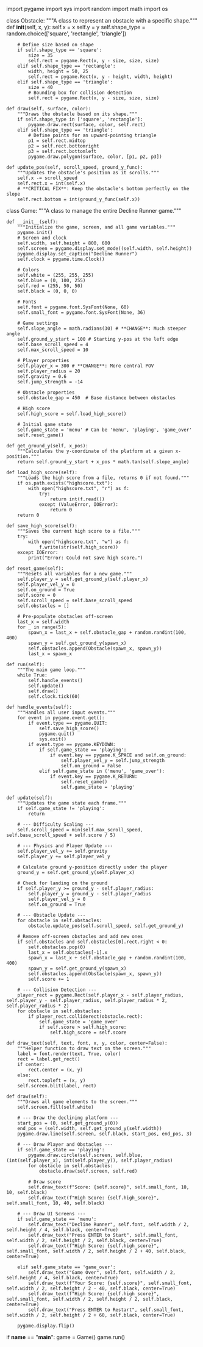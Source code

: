 import pygame
import sys
import random
import math
import os

class Obstacle:
    """A class to represent an obstacle with a specific shape."""
    def __init__(self, x, y):
        self.x = x
        self.y = y
        self.shape_type = random.choice(['square', 'rectangle', 'triangle'])
        
        # Define size based on shape
        if self.shape_type == 'square':
            size = 35
            self.rect = pygame.Rect(x, y - size, size, size)
        elif self.shape_type == 'rectangle':
            width, height = 50, 25
            self.rect = pygame.Rect(x, y - height, width, height)
        elif self.shape_type == 'triangle':
            size = 40
            # Bounding box for collision detection
            self.rect = pygame.Rect(x, y - size, size, size)

    def draw(self, surface, color):
        """Draws the obstacle based on its shape."""
        if self.shape_type in ['square', 'rectangle']:
            pygame.draw.rect(surface, color, self.rect)
        elif self.shape_type == 'triangle':
            # Define points for an upward-pointing triangle
            p1 = self.rect.midtop
            p2 = self.rect.bottomright
            p3 = self.rect.bottomleft
            pygame.draw.polygon(surface, color, [p1, p2, p3])

    def update_pos(self, scroll_speed, ground_y_func):
        """Updates the obstacle's position as it scrolls."""
        self.x -= scroll_speed
        self.rect.x = int(self.x)
        # **CRITICAL FIX**: Keep the obstacle's bottom perfectly on the slope
        self.rect.bottom = int(ground_y_func(self.x))


class Game:
    """A class to manage the entire Decline Runner game."""

    def __init__(self):
        """Initialize the game, screen, and all game variables."""
        pygame.init()
        # Screen and clock
        self.width, self.height = 800, 600
        self.screen = pygame.display.set_mode((self.width, self.height))
        pygame.display.set_caption("Decline Runner")
        self.clock = pygame.time.Clock()

        # Colors
        self.white = (255, 255, 255)
        self.blue = (0, 100, 255)
        self.red = (255, 50, 50)
        self.black = (0, 0, 0)

        # Fonts
        self.font = pygame.font.SysFont(None, 60)
        self.small_font = pygame.font.SysFont(None, 36)

        # Game settings
        self.slope_angle = math.radians(30) # **CHANGE**: Much steeper angle
        self.ground_y_start = 100 # Starting y-pos at the left edge
        self.base_scroll_speed = 4
        self.max_scroll_speed = 10
        
        # Player properties
        self.player_x = 300 # **CHANGE**: More central POV
        self.player_radius = 20
        self.gravity = 0.6
        self.jump_strength = -14

        # Obstacle properties
        self.obstacle_gap = 450  # Base distance between obstacles

        # High score
        self.high_score = self.load_high_score()

        # Initial game state
        self.game_state = 'menu' # Can be 'menu', 'playing', 'game_over'
        self.reset_game()

    def get_ground_y(self, x_pos):
        """Calculates the y-coordinate of the platform at a given x-position."""
        return self.ground_y_start + x_pos * math.tan(self.slope_angle)

    def load_high_score(self):
        """Loads the high score from a file, returns 0 if not found."""
        if os.path.exists("highscore.txt"):
            with open("highscore.txt", "r") as f:
                try:
                    return int(f.read())
                except (ValueError, IOError):
                    return 0
        return 0

    def save_high_score(self):
        """Saves the current high score to a file."""
        try:
            with open("highscore.txt", "w") as f:
                f.write(str(self.high_score))
        except IOError:
            print("Error: Could not save high score.")

    def reset_game(self):
        """Resets all variables for a new game."""
        self.player_y = self.get_ground_y(self.player_x)
        self.player_vel_y = 0
        self.on_ground = True
        self.score = 0
        self.scroll_speed = self.base_scroll_speed
        self.obstacles = []
        
        # Pre-populate obstacles off-screen
        last_x = self.width
        for _ in range(5):
            spawn_x = last_x + self.obstacle_gap + random.randint(100, 400)
            spawn_y = self.get_ground_y(spawn_x)
            self.obstacles.append(Obstacle(spawn_x, spawn_y))
            last_x = spawn_x

    def run(self):
        """The main game loop."""
        while True:
            self.handle_events()
            self.update()
            self.draw()
            self.clock.tick(60)

    def handle_events(self):
        """Handles all user input events."""
        for event in pygame.event.get():
            if event.type == pygame.QUIT:
                self.save_high_score()
                pygame.quit()
                sys.exit()
            if event.type == pygame.KEYDOWN:
                if self.game_state == 'playing':
                    if event.key == pygame.K_SPACE and self.on_ground:
                        self.player_vel_y = self.jump_strength
                        self.on_ground = False
                elif self.game_state in ('menu', 'game_over'):
                    if event.key == pygame.K_RETURN:
                        self.reset_game()
                        self.game_state = 'playing'

    def update(self):
        """Updates the game state each frame."""
        if self.game_state != 'playing':
            return

        # --- Difficulty Scaling ---
        self.scroll_speed = min(self.max_scroll_speed, self.base_scroll_speed + self.score / 5)

        # --- Physics and Player Update ---
        self.player_vel_y += self.gravity
        self.player_y += self.player_vel_y

        # Calculate ground y-position directly under the player
        ground_y = self.get_ground_y(self.player_x)
        
        # Check for landing on the ground
        if self.player_y >= ground_y - self.player_radius:
            self.player_y = ground_y - self.player_radius
            self.player_vel_y = 0
            self.on_ground = True

        # --- Obstacle Update ---
        for obstacle in self.obstacles:
            obstacle.update_pos(self.scroll_speed, self.get_ground_y)
        
        # Remove off-screen obstacles and add new ones
        if self.obstacles and self.obstacles[0].rect.right < 0:
            self.obstacles.pop(0)
            last_x = self.obstacles[-1].x
            spawn_x = last_x + self.obstacle_gap + random.randint(100, 400)
            spawn_y = self.get_ground_y(spawn_x)
            self.obstacles.append(Obstacle(spawn_x, spawn_y))
            self.score += 1

        # --- Collision Detection ---
        player_rect = pygame.Rect(self.player_x - self.player_radius, self.player_y - self.player_radius, self.player_radius * 2, self.player_radius * 2)
        for obstacle in self.obstacles:
            if player_rect.colliderect(obstacle.rect):
                self.game_state = 'game_over'
                if self.score > self.high_score:
                    self.high_score = self.score

    def draw_text(self, text, font, x, y, color, center=False):
        """Helper function to draw text on the screen."""
        label = font.render(text, True, color)
        rect = label.get_rect()
        if center:
            rect.center = (x, y)
        else:
            rect.topleft = (x, y)
        self.screen.blit(label, rect)

    def draw(self):
        """Draws all game elements to the screen."""
        self.screen.fill(self.white)

        # --- Draw the declining platform ---
        start_pos = (0, self.get_ground_y(0))
        end_pos = (self.width, self.get_ground_y(self.width))
        pygame.draw.line(self.screen, self.black, start_pos, end_pos, 3)

        # --- Draw Player and Obstacles ---
        if self.game_state == 'playing':
            pygame.draw.circle(self.screen, self.blue, (int(self.player_x), int(self.player_y)), self.player_radius)
            for obstacle in self.obstacles:
                obstacle.draw(self.screen, self.red)
            
            # Draw score
            self.draw_text(f"Score: {self.score}", self.small_font, 10, 10, self.black)
            self.draw_text(f"High Score: {self.high_score}", self.small_font, 10, 40, self.black)

        # --- Draw UI Screens ---
        if self.game_state == 'menu':
            self.draw_text("Decline Runner", self.font, self.width / 2, self.height / 4, self.black, center=True)
            self.draw_text("Press ENTER to Start", self.small_font, self.width / 2, self.height / 2, self.black, center=True)
            self.draw_text(f"High Score: {self.high_score}", self.small_font, self.width / 2, self.height / 2 + 40, self.black, center=True)

        elif self.game_state == 'game_over':
            self.draw_text("Game Over", self.font, self.width / 2, self.height / 4, self.black, center=True)
            self.draw_text(f"Your Score: {self.score}", self.small_font, self.width / 2, self.height / 2 - 40, self.black, center=True)
            self.draw_text(f"High Score: {self.high_score}", self.small_font, self.width / 2, self.height / 2, self.black, center=True)
            self.draw_text("Press ENTER to Restart", self.small_font, self.width / 2, self.height / 2 + 60, self.black, center=True)

        pygame.display.flip()

if __name__ == "__main__":
    game = Game()
    game.run()
